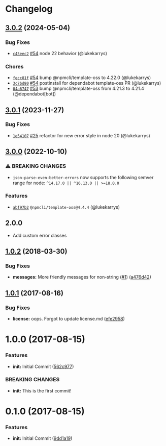 # Changelog

## [3.0.2](https://github.com/npm/json-parse-even-better-errors/compare/v3.0.1...v3.0.2) (2024-05-04)

### Bug Fixes

* [`c45eec2`](https://github.com/npm/json-parse-even-better-errors/commit/c45eec2a50477eb7a1d6a89cdf492789268e202a) [#54](https://github.com/npm/json-parse-even-better-errors/pull/54) node 22 behavior (@lukekarrys)

### Chores

* [`fecc81f`](https://github.com/npm/json-parse-even-better-errors/commit/fecc81fcac91952e75e4c39bd4bc3892cbfc55b3) [#54](https://github.com/npm/json-parse-even-better-errors/pull/54) bump @npmcli/template-oss to 4.22.0 (@lukekarrys)
* [`3c7bd80`](https://github.com/npm/json-parse-even-better-errors/commit/3c7bd8038a5b7ebcd9feee30e1f5e2a22ee06d44) [#54](https://github.com/npm/json-parse-even-better-errors/pull/54) postinstall for dependabot template-oss PR (@lukekarrys)
* [`04a6747`](https://github.com/npm/json-parse-even-better-errors/commit/04a6747cb709d558c1635b565513eeb7c945c80f) [#53](https://github.com/npm/json-parse-even-better-errors/pull/53) bump @npmcli/template-oss from 4.21.3 to 4.21.4 (@dependabot[bot])

## [3.0.1](https://github.com/npm/json-parse-even-better-errors/compare/v3.0.0...v3.0.1) (2023-11-27)

### Bug Fixes

* [`1e54107`](https://github.com/npm/json-parse-even-better-errors/commit/1e54107648d0b9a86f6c64aac538252726e501c4) [#25](https://github.com/npm/json-parse-even-better-errors/pull/25) refactor for new error style in node 20 (@lukekarrys)

## [3.0.0](https://github.com/npm/json-parse-even-better-errors/compare/v2.3.1...v3.0.0) (2022-10-10)

### ⚠️ BREAKING CHANGES

* `json-parse-even-better-errors` now supports the following semver range for node: `^14.17.0 || ^16.13.0 || >=18.0.0`

### Features

* [`abf97b2`](https://github.com/npm/json-parse-even-better-errors/commit/abf97b2502a1f57adfbf173f35ad7e7e6b598902) `@npmcli/template-oss@4.4.4` (@lukekarrys)

## 2.0.0

* Add custom error classes

<a name="1.0.2"></a>
## [1.0.2](https://github.com/npm/json-parse-even-better-errors/compare/v1.0.1...v1.0.2) (2018-03-30)


### Bug Fixes

* **messages:** More friendly messages for non-string ([#1](https://github.com/npm/json-parse-even-better-errors/issues/1)) ([a476d42](https://github.com/npm/json-parse-even-better-errors/commit/a476d42))



<a name="1.0.1"></a>
## [1.0.1](https://github.com/npm/json-parse-even-better-errors/compare/v1.0.0...v1.0.1) (2017-08-16)


### Bug Fixes

* **license:** oops. Forgot to update license.md ([efe2958](https://github.com/npm/json-parse-even-better-errors/commit/efe2958))



<a name="1.0.0"></a>
# 1.0.0 (2017-08-15)


### Features

* **init:** Initial Commit ([562c977](https://github.com/npm/json-parse-even-better-errors/commit/562c977))


### BREAKING CHANGES

* **init:** This is the first commit!



<a name="0.1.0"></a>
# 0.1.0 (2017-08-15)


### Features

* **init:** Initial Commit ([9dd1a19](https://github.com/npm/json-parse-even-better-errors/commit/9dd1a19))
